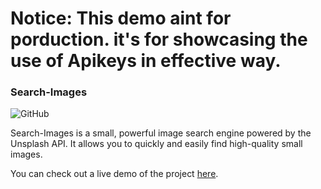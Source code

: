 # Notice: This demo aint for porduction. it's for showcasing the use of Apikeys in effective way.


### Search-Images 

![GitHub](https://img.shields.io/github/license/SOMATECH-20/Search-Images)

Search-Images is a small, powerful image search engine powered by the Unsplash API. It allows you to quickly and easily find high-quality small images.

You can check out a live demo of the project [here](https://somatech-20.github.io/Search-Images/).
